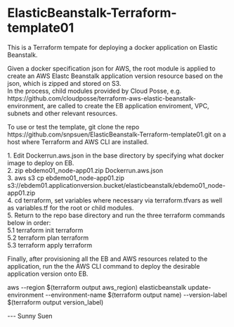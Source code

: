 # ElasticBeanstalk-Terraform-template01
This is a Terraform tempate for deploying a docker application on Elastic Beanstalk. <br>
<p>
Given a docker specification json for AWS, the root module is applied to create an AWS Elastc Beanstalk application version resource based on the json, which is zipped and stored on S3. <br>
In the process, child modules provided by Cloud Posse, e.g. https://github.com/cloudposse/terraform-aws-elastic-beanstalk-environment, are called to create the EB application enviroment, VPC, subnets and other relevant resources. <br>
<p>
To use or test the template, git clone the repo https://github.com/snpsuen/ElasticBeanstalk-Terraform-template01.git on a host where Terraform and AWS CLI are installed. <br>
<p>
1. Edit Dockerrun.aws.json in the base directory by specifying what docker image to deploy on EB. <br>
2. zip ebdemo01_node-app01.zip Dockerrun.aws.json <br>
3. aws s3 cp ebdemo01_node-app01.zip s3://ebdem01.applicationversion.bucket/elasticbeanstalk/ebdemo01_node-app01.zip <br>
4. cd terraform, set variables where necessary via terraform.tfvars as well as variables.tf for the root or child modules. <br>
5. Return to the repo base directory and run the three terraform commands below in order: <br>
5.1  terraform init terraform <br>
5.2  terraform plan terraform <br>
5.3  terraform apply terraform <br>
<p>
Finally, after provisioning all the EB and AWS resources related to the application, run the the AWS CLI command to deploy the desirable application version onto EB.
<p>
aws --region $(terraform output aws_region) elasticbeanstalk update-environment --environment-name $(terraform output name) --version-label $(terraform output version_label)
<p>
--- Sunny Suen
